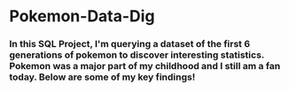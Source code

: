 # Pokemon-Data-Dig

### In this SQL Project, I'm querying a dataset of the first 6 generations of pokemon to discover interesting statistics. Pokemon was a major part of my childhood and I still am a fan today. Below are some of my key findings!

